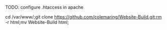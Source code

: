 TODO:
configure .htaccess in apache

cd /var/www/;git clone https://github.com/colemaring/Website-Build.git;rm -r html;mv Website-Build html;
